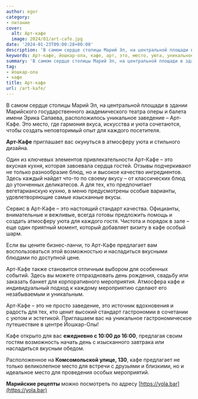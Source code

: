 ```yaml
---
author: egor
category:
- питание
cover:
  alt: Арт-кафе
  image: 2024/01/art-cafe.jpg
date: '2024-01-23T09:00:28+00:00'
description: 'В самом сердце столицы Марий Эл, на центральной площади в здании Марийского государственного академического театра оперы и балета имени Эрика Сапаева,...'
keywords: Арт-кафе, йошкар-ола, кафе, арт, это, место, уюта, уникальное, заведение, создать, каждого, атмосферу, только, блюд, тех, стандарт, предлагает
summary: 'В самом сердце столицы Марий Эл, на центральной площади в здании Марийского государственного академического театра оперы и балета имени Эрика Сапаева,...'
tag:
- йошкар-ола
- кафе
title: Арт-кафе
url: /art-kafe/
---
```


В самом сердце столицы Марий Эл, на центральной площади в здании Марийского государственного академического театра оперы и балета имени Эрика Сапаева, расположилось уникальное заведение – Арт-Кафе. Это место, где гармония вкуса, искусства и уюта сочетаются, чтобы создать неповторимый опыт для каждого посетителя.

**Арт-Кафе** приглашает вас окунуться в атмосферу уюта и стильного дизайна.

Один из ключевых элементов привлекательности Арт-Кафе – это вкусная кухня, которая завоевала сердца гостей. Отзывы подчеркивают не только разнообразие блюд, но и высокое качество ингредиентов. Здесь каждый найдет что-то по своему вкусу – от классических блюд до утонченных деликатесов. А для тех, кто предпочитает вегетарианскую кухню, в меню предусмотрены особые варианты, удовлетворяющие самые изысканные вкусы.

Сервис в Арт-Кафе – это настоящий стандарт качества. Официанты, внимательные и вежливые, всегда готовы предложить помощь и создать атмосферу уюта для каждого гостя. Чистота и порядок в зале – еще один приятный момент, который добавляет визиту в кафе особый шарм.

Если вы цените бизнес-ланчи, то Арт-Кафе предлагает вам воспользоваться этой возможностью и насладиться вкусными блюдами по доступной цене.

Арт-Кафе также становится отличным выбором для особенных событий. Здесь вы можете отпраздновать день рождения, свадьбу или заказать банкет для корпоративного мероприятия. Атмосфера кафе и индивидуальный подход к каждому мероприятию сделают его незабываемым и уникальным.

Арт-Кафе – это не просто заведение, это источник вдохновения и радость для тех, кто ценит высокий стандарт гастрономии в сочетании с уютом и эстетикой. Приглашаем вас на уникальное гастрономическое путешествие в центре Йошкар-Олы!

Кафе открыто для вас **ежедневно с 10:00 до 16:00**, предлагая своим гостям возможность начать день с изысканного завтрака или насладиться вкусным обедом.

Расположенное на **Комсомольской улице, 130**, кафе предлагает не только великолепное место для встречи с друзьями и близкими, но и идеальное место для проведения особых мероприятий.

**Марийские рецепты** можно посмотреть по адресу [https://yola.bar](https://yola.bar)
